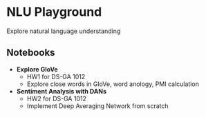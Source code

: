 # NLU Playground
Explore natural language understanding

## Notebooks
* **Explore GloVe** 
  - HW1 for DS-GA 1012
  - Explore close words in GloVe, word anology, PMI calculation
* **Sentiment Analysis with DANs** 
  - HW2 for DS-GA 1012
  - Implement Deep Averaging Network from scratch
